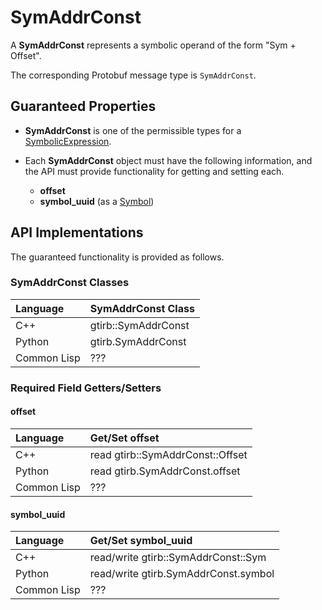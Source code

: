 SymAddrConst
====================

A **SymAddrConst** represents a symbolic operand of the form "Sym +
Offset".

The corresponding Protobuf message type is `SymAddrConst`.


Guaranteed Properties
---------------------

- **SymAddrConst** is one of the permissible types for a
  [SymbolicExpression](SymbolicExpression.md).

- Each **SymAddrConst** object must have the following information,
  and the API must provide functionality for getting and setting each.
  - **offset**
  - **symbol_uuid** (as a [Symbol](Symbol.md))



API Implementations
--------------------

The guaranteed functionality is provided as follows.

### SymAddrConst Classes

| Language    | SymAddrConst Class  |
|:------------|:--------------------|
| C++         | gtirb::SymAddrConst |
| Python      | gtirb.SymAddrConst  |
| Common Lisp | ???                 |



### Required Field Getters/Setters

#### offset

| Language    | Get/Set offset                    |
|:------------|:----------------------------------|
| C++         | read gtirb::SymAddrConst::Offset |
| Python      | read gtirb.SymAddrConst.offset   |
| Common Lisp | ???                               |




#### symbol_uuid

| Language    | Get/Set symbol_uuid                   |
|:------------|:--------------------------------------|
| C++         | read/write gtirb::SymAddrConst::Sym  |
| Python      | read/write gtirb.SymAddrConst.symbol |
| Common Lisp | ???                                   |
